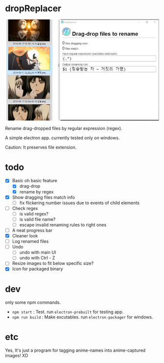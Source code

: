 # dropReplacer
![showcase](./doc/showcase.gif)

Rename drag-dropped files by regular expression (regex).

A simple electron app. currently tested only on windows.

Caution: It preserves file extension.

# todo
- [x] Basic oh basic feature
  - [x] drag-drop
  - [x] rename by regex
- [x] Show dragging files match info
  - [ ] fix flickering number issues due to events of child elements
- [ ] Check regex
  - [ ] is valid regex?
  - [ ] is valid file name?
  - [ ] escape invalid renaming rules to right ones
- [ ] A neat progress bar
- [x] Cleaner look
- [ ] Log renamed files
- [ ] Undo
  - [ ] undo with main UI
  - [ ] undo with Ctrl - Z
- [ ] Resize images to fit below specific size?
- [x] Icon for packaged binary

# dev

only some npm commands.

- `npm start` : Test. run `electron-prebuilt` for testing app.
- `npm run build` : Make excutables. run `electron-packager` for windows.

# etc

Yes, It's just a program for tagging anime-names into anime-captured images! XD
